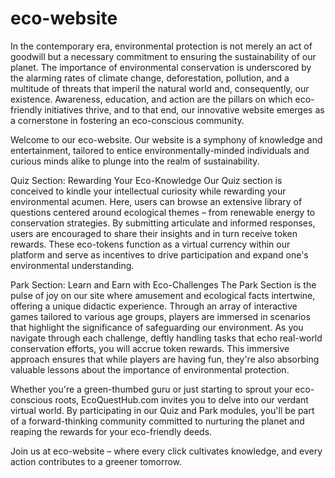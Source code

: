 # eco-website

In the contemporary era, environmental protection is not merely an act of goodwill but a necessary commitment to ensuring the sustainability of our planet. The importance of environmental conservation is underscored by the alarming rates of climate change, deforestation, pollution, and a multitude of threats that imperil the natural world and, consequently, our existence. Awareness, education, and action are the pillars on which eco-friendly initiatives thrive, and to that end, our innovative website emerges as a cornerstone in fostering an eco-conscious community.

Welcome to our eco-website. Our website is a symphony of knowledge and entertainment, tailored to entice environmentally-minded individuals and curious minds alike to plunge into the realm of sustainability.

Quiz Section: Rewarding Your Eco-Knowledge
Our Quiz section is conceived to kindle your intellectual curiosity while rewarding your environmental acumen. Here, users can browse an extensive library of questions centered around ecological themes – from renewable energy to conservation strategies. By submitting articulate and informed responses, users are encouraged to share their insights and in turn receive token rewards. These eco-tokens function as a virtual currency within our platform and serve as incentives to drive participation and expand one's environmental understanding.

Park Section: Learn and Earn with Eco-Challenges
The Park Section is the pulse of joy on our site where amusement and ecological facts intertwine, offering a unique didactic experience. Through an array of interactive games tailored to various age groups, players are immersed in scenarios that highlight the significance of safeguarding our environment. As you navigate through each challenge, deftly handling tasks that echo real-world conservation efforts, you will accrue token rewards. This immersive approach ensures that while players are having fun, they're also absorbing valuable lessons about the importance of environmental protection.

Whether you're a green-thumbed guru or just starting to sprout your eco-conscious roots, EcoQuestHub.com invites you to delve into our verdant virtual world. By participating in our Quiz and Park modules, you'll be part of a forward-thinking community committed to nurturing the planet and reaping the rewards for your eco-friendly deeds.

Join us at eco-website – where every click cultivates knowledge, and every action contributes to a greener tomorrow.
